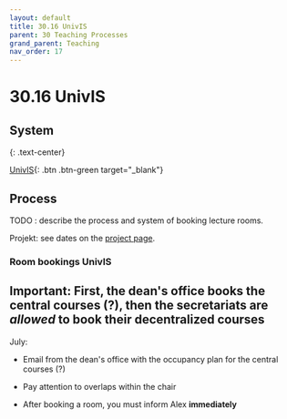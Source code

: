 ```yaml
---
layout: default
title: 30.16 UnivIS
parent: 30 Teaching Processes
grand_parent: Teaching
nav_order: 17
---
```


# 30.16 UnivIS

## System

{: .text-center}

[UnivIS]([https://www.uni-bamberg.de/its/lehrevaluation/](https://univis.uni-bamberg.de/)){: .btn .btn-green target="_blank"}

## Process

TODO : describe the process and system of booking lecture rooms.

Projekt: see dates on the [project page](https://digital-work-lab.github.io/open-source-project/).


### Room bookings UnivIS

## Important: First, the dean's office books the central courses (?), then the secretariats are _allowed_ to book their decentralized courses

July:
- Email from the dean's office with the occupancy plan for the central courses (?)

- Pay attention to overlaps within the chair
- After booking a room, you must inform Alex **immediately**
